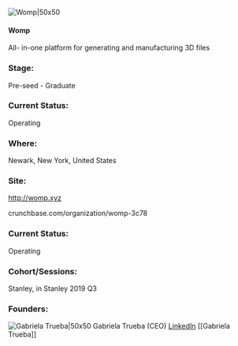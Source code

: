 

![Womp|50x50](https://apimg.techstars.com/connect/images/image_files/5d0a4d7234a60d2ac6000004/original/Womp_Mark_Square_dark_grey.png)

#### Womp
All- in-one platform for generating and manufacturing 3D files

### Stage: 
Pre-seed - Graduate 

### Current Status: 
Operating

### Where:
Newark, New York, United States

### Site:
http://womp.xyz



crunchbase.com/organization/womp-3c78

### Current Status: 
Operating

### Cohort/Sessions: 
Stanley, in Stanley 2019 Q3

### Founders: 

![Gabriela Trueba|50x50](https://apimg.techstars.com/connect/images/image_files/5d27dba5a36c117dd80000be/original/IMG_5836_fixed_3.jpg) Gabriela Trueba (CEO) [LinkedIn](https://linkedin.com/in/gabriela-trueba-29192a66) [[Gabriela Trueba]]


